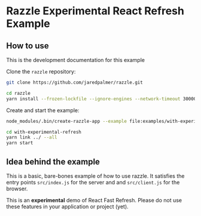 # Razzle Experimental React Refresh Example

## How to use

<!-- START install generated instructions please keep comment here to allow auto update -->
<!-- DON'T EDIT THIS SECTION, INSTEAD RE-RUN update-examples TO UPDATE -->
This is the development documentation for this example

Clone the `razzle` repository:

```bash
git clone https://github.com/jaredpalmer/razzle.git

cd razzle
yarn install --frozen-lockfile --ignore-engines --network-timeout 30000
```

Create and start the example:

```bash
node_modules/.bin/create-razzle-app --example file:examples/with-experimental-refresh with-experimental-refresh --no-install

cd with-experimental-refresh
yarn link ../ --all
yarn start
```
<!-- END install generated instructions please keep comment here to allow auto update -->

## Idea behind the example
This is a basic, bare-bones example of how to use razzle. It satisfies the entry points
`src/index.js` for the server and and `src/client.js` for the browser.

This is an **experimental** demo of React Fast Refresh.
Please do not use these features in your application or project (yet).
